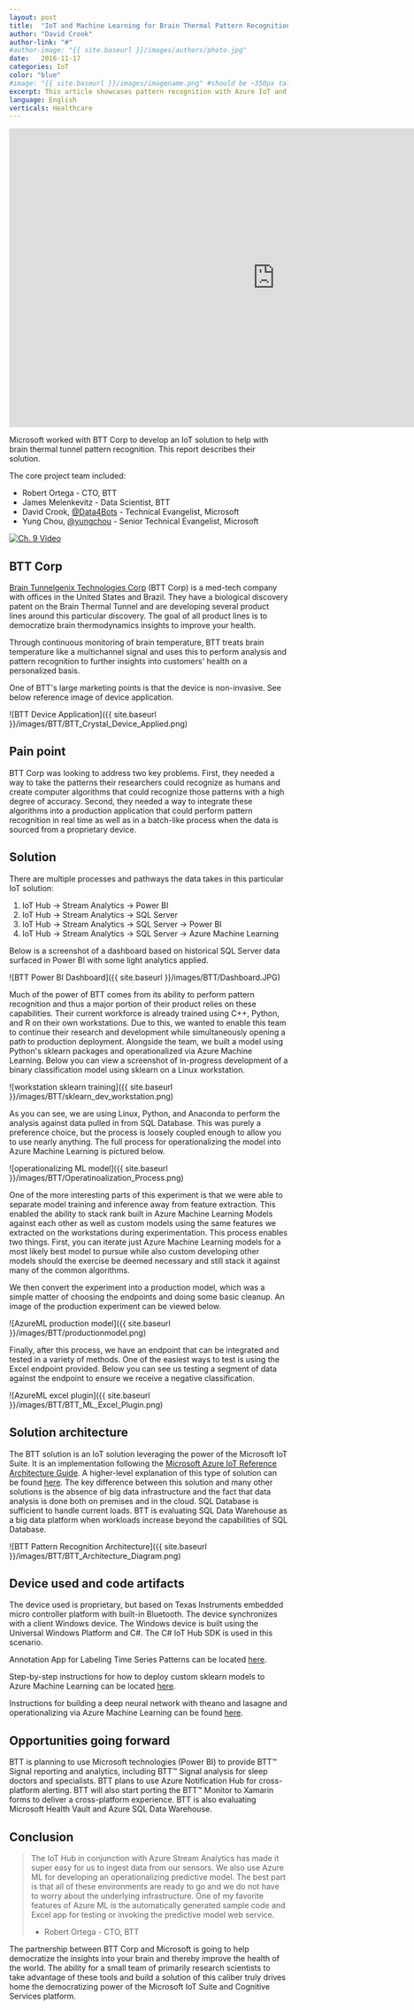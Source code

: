 ```yaml
---
layout: post
title:  "IoT and Machine Learning for Brain Thermal Pattern Recognition"
author: "David Crook"
author-link: "#"
#author-image: "{{ site.baseurl }}/images/authors/photo.jpg"
date:   2016-11-17
categories: IoT
color: "blue"
#image: "{{ site.baseurl }}/images/imagename.png" #should be ~350px tall
excerpt: This article showcases pattern recognition with Azure IoT and Machine Learning.
language: English
verticals: Healthcare
---
```



<iframe src="https://channel9.msdn.com/Shows/Microsoft-Technical-Case-Studies/Brain-Project/player" width="960" height="540" allowFullScreen frameBorder="0"></iframe>


Microsoft worked with BTT Corp to develop an IoT solution to help with brain thermal tunnel pattern recognition. This report describes their solution.

The core project team included:

- Robert Ortega - CTO, BTT
- James Melenkevitz - Data Scientist, BTT
- David Crook, [@Data4Bots](https://twitter.com/Data4Bots) - Technical Evangelist, Microsoft
- Yung Chou, [@yungchou](https://twitter.com/yungchou) - Senior Technical Evangelist, Microsoft

[![Ch. 9 Video]({{site.baseurl}}/images/BTT/Video_Picture.png)](https://www.youtube.com/watch?v=oPAqVDdNVQw&feature=youtu.be)


## BTT Corp ##
[Brain Tunnelgenix Technologies Corp](http://www.bttcorp.com/) (BTT Corp) is a med-tech company with offices in the United States and Brazil.  They have a biological discovery patent on the Brain Thermal Tunnel and are developing several product lines around this particular discovery.  The goal of all product lines is to democratize brain thermodynamics insights to improve your health.

Through continuous monitoring of brain temperature, BTT treats brain temperature like a multichannel signal and uses this to perform analysis and pattern recognition to further insights into customers' health on a personalized basis.  

One of BTT's large marketing points is that the device is non-invasive.  See below reference image of device application.

![BTT Device Application]({{ site.baseurl }}/images/BTT/BTT_Crystal_Device_Applied.png)
 
## Pain point ##

BTT Corp was looking to address two key problems.  First, they needed a way to take the patterns their researchers could recognize as humans and create computer algorithms that could recognize those patterns with a high degree of accuracy.  Second, they needed a way to integrate these algorithms into a production application that could perform pattern recognition in real time as well as in a batch-like process when the data is sourced from a proprietary device.

 
## Solution ##

There are multiple processes and pathways the data takes in this particular IoT solution:

1. IoT Hub -> Stream Analytics -> Power BI
2. IoT Hub -> Stream Analytics -> SQL Server
2. IoT Hub -> Stream Analytics -> SQL Server -> Power BI
4. IoT Hub -> Stream Analytics -> SQL Server -> Azure Machine Learning

Below is a screenshot of a dashboard based on historical SQL Server data surfaced in Power BI with some light analytics applied.

![BTT Power BI Dashboard]({{ site.baseurl }}/images/BTT/Dashboard.JPG)

Much of the power of BTT comes from its ability to perform pattern recognition and thus a major portion of their product relies on these capabilities.  Their current workforce is already trained using C++, Python, and R on their own workstations.  Due to this, we wanted to enable this team to continue their research and development while simultaneously opening a path to production deployment.  Alongside the team, we built a model using Python's sklearn packages and operationalized via Azure Machine Learning.  Below you can view a screenshot of in-progress development of a binary classification model using sklearn on a Linux workstation. 

![workstation sklearn training]({{ site.baseurl }}/images/BTT/sklearn_dev_workstation.png)

As you can see, we are using Linux, Python, and Anaconda to perform the analysis against data pulled in from SQL Database.  This was purely a preference choice, but the process is loosely coupled enough to allow you to use nearly anything.  The full process for operationalizing the model into Azure Machine Learning is pictured below.

![operationalizing ML model]({{ site.baseurl }}/images/BTT/Operatinoalization_Process.png)

One of the more interesting parts of this experiment is that we were able to separate model training and inference away from feature extraction.  This enabled the ability to stack rank built in Azure Machine Learning Models against each other as well as custom models using the same features we extracted on the workstations during experimentation.  This process enables two things.  First, you can iterate just Azure Machine Learning models for a most likely best model to pursue while also custom developing other models should the exercise be deemed necessary and still stack it against many of the common algorithms.

We then convert the experiment into a production model, which was a simple matter of choosing the endpoints and doing some basic cleanup.  An image of the production experiment can be viewed below.

![AzureML production model]({{ site.baseurl }}/images/BTT/productionmodel.png)

Finally, after this process, we have an endpoint that can be integrated and tested in a variety of methods.  One of the easiest ways to test is using the Excel endpoint provided.  Below you can see us testing a segment of data against the endpoint to ensure we receive a negative classification.

![AzureML excel plugin]({{ site.baseurl }}/images/BTT/BTT_ML_Excel_Plugin.png)

## Solution architecture ##

The BTT solution is an IoT solution leveraging the power of the Microsoft IoT Suite.  It is an implementation following the [Microsoft Azure IoT Reference Architecture Guide](http://download.microsoft.com/download/A/4/D/A4DAD253-BC21-41D3-B9D9-87D2AE6F0719/Microsoft_Azure_IoT_Reference_Architecture.pdf).  A higher-level explanation of this type of solution can be found [here](https://channel9.msdn.com/Blogs/raw-tech/IOT-Analytics-Architecture-Whiteboard-with-David-Crook).  The key difference between this solution and many other solutions is the absence of big data infrastructure and the fact that data analysis is done both on premises and in the cloud.  SQL Database is sufficient to handle current loads.  BTT is evaluating SQL Data Warehouse as a big data platform when workloads increase beyond the capabilities of SQL Database.

![BTT Pattern Recognition Architecture]({{ site.baseurl }}/images/BTT/BTT_Architecture_Diagram.png)

## Device used and code artifacts ##

The device used is proprietary, but based on Texas Instruments embedded micro controller platform with built-in Bluetooth.  The device synchronizes with a client Windows device.  The Windows device is built using the Universal Windows Platform and C#.  The C# IoT Hub SDK is used in this scenario.

Annotation App for Labeling Time Series Patterns can be located [here](https://github.com/drcrook1/ML_Annotations). 

Step-by-step instructions for how to deploy custom sklearn models to Azure Machine Learning can be located [here](http://dacrook.com/operationalizing-sklearn-with-azure-machine-learning/).

Instructions for building a deep neural network with theano and lasagne and operationalizing via Azure Machine Learning can be found [here](https://blogs.technet.microsoft.com/machinelearning/2016/10/12/deep-neural-network-in-azure/).

## Opportunities going forward ##

BTT is planning to use Microsoft technologies (Power BI) to provide BTT™ Signal  reporting and analytics, including BTT™ Signal analysis for sleep doctors and specialists. BTT plans to use Azure Notification Hub for cross-platform alerting. BTT will also start porting the BTT™ Monitor to Xamarin forms to deliver a cross-platform experience. BTT is also evaluating Microsoft Health Vault and Azure SQL Data Warehouse.


## Conclusion ##

> The IoT Hub in conjunction with Azure Stream Analytics has made it super easy for us to ingest data from our sensors. We also use Azure ML for developing an operationalizing predictive model. The best part is that all of these environments are ready to go and we do not have to worry about the underlying infrastructure. One of my favorite features of Azure ML is the automatically generated sample code  and Excel app for testing or invoking the predictive model web service. 
> - Robert Ortega - CTO, BTT

The partnership between BTT Corp and Microsoft is going to help democratize the insights into your brain and thereby improve the health of the world.  The ability for a small team of primarily research scientists to take advantage of these tools and build a solution of this caliber truly drives home the democratizing power of the Microsoft IoT Suite and Cognitive Services platform.
